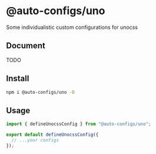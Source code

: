 # @auto-configs/uno

Some individualistic custom configurations for unocss

## Document

TODO

## Install

```bash
npm i @auto-configs/uno -D
```

## Usage

```ts
import { defineUnocssConfig } from "@auto-configs/uno";

export default defineUnocssConfig({
  // ...your configs
});
```
